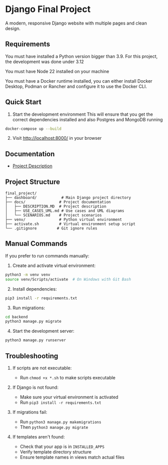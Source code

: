 # Django Final Project

A modern, responsive Django website with multiple pages and clean design.

## Requirements

You must have installed a Python version bigger than 3.9. For this project, the development was done under 3.12

You must have Node 22 installed on your machine

You must have a Docker runtime installed, you can either install Docker Desktop, Podman or Rancher and configure it to use the Docker CLI.

## Quick Start

1. Start the development environment
This will ensure that you get the correct dependencies installed and also Postgres and MongoDB running

```bash
docker-compose up --build
```

2. Visit <http://localhost:8000/> in your browser

## Documentation

- [Project Description](docs/DESCRIPTION.MD)

## Project Structure

```
final_project/
├── dashboard/           # Main Django project directory
├── docs/               # Project documentation
│   ├── DESCRIPTION.MD  # Project description
│   ├── USE_CASES_UML.md # Use cases and UML diagrams
│   └── SCENARIOS.md    # Project scenarios
├── venv/               # Python virtual environment
├── activate.sh         # Virtual environment setup script
└── .gitignore         # Git ignore rules
```

## Manual Commands

If you prefer to run commands manually:

1. Create and activate virtual environment:

```bash
python3 -m venv venv
source venv/Scripts/activate  # On Windows with Git Bash
```

2. Install dependencies:

```bash
pip3 install -r requirements.txt
```

3. Run migrations:

```bash
cd backend
python3 manage.py migrate
```

4. Start the development server:

```bash
python3 manage.py runserver
```

## Troubleshooting

1. If scripts are not executable:
   - Run `chmod +x *.sh` to make scripts executable

2. If Django is not found:
   - Make sure your virtual environment is activated
   - Run `pip3 install -r requirements.txt`

3. If migrations fail:
   - Run `python3 manage.py makemigrations`
   - Then `python3 manage.py migrate`

4. If templates aren't found:
   - Check that your app is in `INSTALLED_APPS`
   - Verify template directory structure
   - Ensure template names in views match actual files
